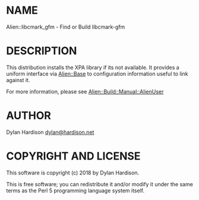 # NAME

Alien::libcmark\_gfm - Find or Build libcmark-gfm

# DESCRIPTION

This distribution installs the XPA library if its not available. It
provides a uniform interface via [Alien::Base](https://metacpan.org/pod/Alien::Base) to configuration
information useful to link against it.

For more information, please see [Alien::Build::Manual::AlienUser](https://metacpan.org/pod/Alien::Build::Manual::AlienUser)

# AUTHOR

Dylan Hardison <dylan@hardison.net>

# COPYRIGHT AND LICENSE

This software is copyright (c) 2018 by Dylan Hardison.

This is free software; you can redistribute it and/or modify it under
the same terms as the Perl 5 programming language system itself.

